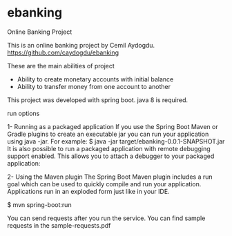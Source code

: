 # ebanking
Online Banking Project

This is an online banking project by Cemil Aydogdu.
https://github.com/caydogdu/ebanking

These are the main abilities of project
- Ability to create monetary accounts with initial balance
- Ability to transfer money from one account to another

This project was developed with spring boot. java 8 is required.

run options

1- Running as a packaged application
If you use the Spring Boot Maven or Gradle plugins to create an executable jar you can run your application using java -jar. For example:
$ java -jar target/ebanking-0.0.1-SNAPSHOT.jar
It is also possible to run a packaged application with remote debugging support enabled. This allows you to attach a debugger to your packaged application:

2- Using the Maven plugin
The Spring Boot Maven plugin includes a run goal which can be used to quickly compile and run your application. Applications run in an exploded form just like in your IDE.

$ mvn spring-boot:run

You can send requests after you run the service. You can find sample requests in the sample-requests.pdf

